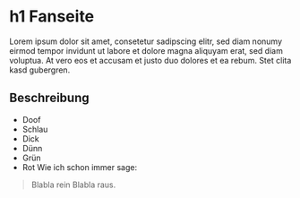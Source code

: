 # h1 Fanseite
Lorem ipsum dolor sit amet, consetetur sadipscing elitr, sed diam nonumy eirmod tempor invidunt ut labore et dolore magna aliquyam erat, sed diam voluptua. At vero eos et accusam et justo duo dolores et ea rebum. Stet clita kasd gubergren.
## Beschreibung
* Doof
* Schlau
* Dick
* Dünn
* Grün
* Rot
Wie ich schon immer sage:
> Blabla rein
> Blabla raus.
